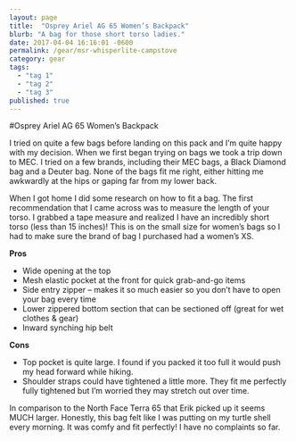 ```yaml
---
layout: page
title:  "Osprey Ariel AG 65 Women’s Backpack"
blurb: "A bag for those short torso ladies."
date: 2017-04-04 16:16:01 -0600
permalink: /gear/msr-whisperlite-campstove
category: gear
tags:
  - "tag 1"
  - "tag 2"
  - "tag 3"
published: true
---
```


#Osprey Ariel AG 65 Women’s Backpack

I tried on quite a few bags before landing on this pack and I’m quite happy with my decision. When we first began trying on bags we took a trip down to MEC. I tried on a few brands, including their MEC bags, a Black Diamond bag and a Deuter bag. None of the bags fit me right, either hitting me awkwardly at the hips or gaping far from my lower back.

When I got home I did some research on how to fit a bag. The first recommendation that I came across was to measure the length of your torso. I grabbed a tape measure and realized I have an incredibly short torso (less than 15 inches)! This is on the small size for women’s bags so I had to make sure the brand of bag I purchased had a women’s XS.

**Pros**  
* Wide opening at the top
* Mesh elastic pocket at the front for quick grab-and-go items
* Side entry zipper – makes it so much easier so you don’t have to open your bag every time
* Lower zippered bottom section that can be sectioned off (great for wet clothes & gear)
* Inward synching hip belt

**Cons**   
* Top pocket is quite large. I found if you packed it too full it would push my head forward while hiking.
* Shoulder straps could have tightened a little more. They fit me perfectly fully tightened but I’m worried they may stretch out over time.

In comparison to the North Face Terra 65 that Erik picked up it seems MUCH larger. Honestly, this bag felt like I was putting on my turtle shell every morning. It was comfy and fit perfectly! I have no complaints so far.
